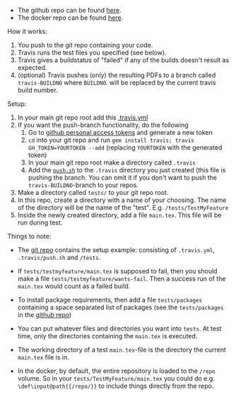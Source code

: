 - The github repo can be found [here](https://github.com/Strauman/travis-latexbuild/).
- The docker repo can be found [here](https://hub.docker.com/r/strauman/travis-latexbuild/).

How it works:

1. You push to the git repo containing your code.
1. Travis runs the test files you specified (see below).
1. Travis gives a buildstatus of "failed" if any of the builds doesn't result as expected.
1. (optional) Travis pushes (only) the resulting PDFs to a branch called `travis-BUILDNO` where `BUILDNO`. will be replaced by the current travis build number.

Setup:

1. In your main git repo root add this [.travis.yml](https://github.com/Strauman/travis-latexbuild/blob/master/.travis.yml)
1. If you want the push-branch functionality, do the following
    1. Go to  [github personal access tokens](https://github.com/settings/tokens) and generate a new token
    1. `cd` into your git repo and run `gem install travis; travis GH_TOKEN=YOURTOKEN --add` (replacing `YOURTOKEN` with the generated token)
    1. In your main git repo root make a directory called `.travis` 
    1. Add the [`push.sh`](https://github.com/Strauman/travis-latexbuild/blob/master/push.sh) to the `.travis` directory you just created (this file is pushing the branch. You can omit it if you don't want to push the `travis-BUILDNO`-branch to your repos.
4. Make a directory called `tests/` to your git repo root.
5. In this repo, create a directory with a name of your choosing. The name of the directory will be the name of the "test". E.g. `/tests/TestMyFeature`
6. Inside the newly created directory, add a file `main.tex`. This file will be run during test.

Things to note:

- The [git repo][gitrepo] contains the setup example: consisting of `.travis.yml`, `.travis/push.sh` and `/tests`.
- If `tests/testmyfeature/main.tex` is supposed to fail, then you should make a file `tests/testmyfeature/wants-fail`. Then a success run of the `main.tex` would count as a failed build.
- To install package requirements, then add a file `tests/packages` containing a space separated list of packages (see the `tests/packages` in the [github repo][gitrepo]) 
- You can put whatever files and directories you want into `tests`. At test time, only the directories containing the `main.tex` is executed.
- The working directory of a test `main.tex`-file is the directory the current `main.tex` file is in.
- In the docker, by default, the entire repository is loaded to the `/repo` volume. So in your `tests/TestMyFeature/main.tex` you could do e.g. `\def\input@path{{/repo/}}` to include things directly from the repo.


  [gitrepo]: https://github.com/Strauman/travis-latexbuild
  [docker]: https://hub.docker.com/r/strauman/travis-latexbuild/
